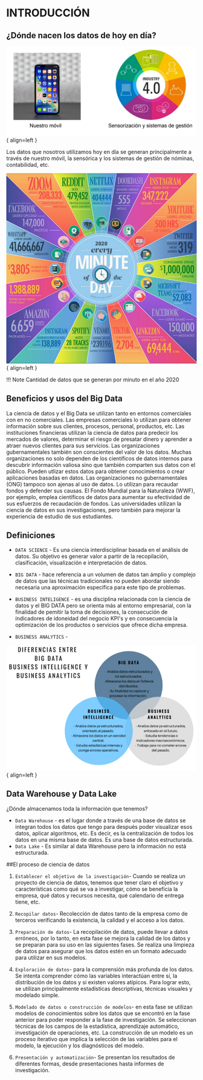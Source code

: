 # INTRODUCCIÓN 



## ¿Dónde nacen los datos de hoy en día?
![imagen](imagenes/datos.PNG){ align=left }

Los datos que nosotros utilizamos hoy en día se generan principalmente a través de nuestro móvil, la sensórica y los sistemas de gestión de nóminas, contabilidad, etc.

![imagen](imagenes/cadaminuto.PNG){ align=left }



!!! Note
    Cantidad de datos que se generan por minuto en el año 2020

## Beneficios y usos del Big Data
La ciencia de datos y el Big Data se utilizan tanto en entornos comerciales con en no comerciales.
Las empresas comerciales lo utilizan para obtener información sobre sus clientes, procesos, personal, productos, etc.
Las instituciones financieras utilizan la ciencia de datos para predecir los mercados de valores, determinar el riesgo de presatar dinero y aprender a atraer nuevos clientes para sus servicios. 
Las organizaciones gubernamentales también son conscientes del valor de los datos. Muchas organizaciones no solo dependen de los científicos de datos internos para descubrir información valiosa sino que también comparten sus datos con el público. Pueden utlizar estos datos para obtener conocimientos o crear aplicaciones basadas en datos.
Las organizaciones no gubernamentales (ONG) tampoco son ajenas al uso de datos. Lo utilizan para recaudar fondos y defender sus causas. El Fondo Mundial para la Naturaleza (WWF), por ejemplo, emplea científicos de datos para aumentar su efectividad de sus esfuerzos de recaudación de fondos. 
Las universidades utilizan la ciencia de datos en sus investigaciones, pero también para mejorar la experiencia de estudio de sus estudiantes.


## Definiciones

* `DATA SCIENCE` - Es una ciencia interdisciplinar basada en el análisis de datos. Su objetivo es generar valor a partir de la recopilación, clasificación, visualización e interpretación de datos.
* `BIG DATA` - hace referencia a un volumen de datos tan ámplio y complejo de datos que las técnicas tradicionales no pueden abordar siendo necesaria una aproximación específica para este tipo de problemas.
* `BUSINESS INTELIGENCE` - es una disciplina relacionada con la ciencia de datos y el BIG DATA pero se orienta más al entorno empresarial, con la finalidad de pemitir la toma de decisiones, la consecución de índicadores de idoneidad del negocio KPI's y en consecuencia la optimización de los productos o servicios que ofrece dicha empresa.

* `BUSINESS ANALYTICS` - 



![imagen](imagenes/BDBIBA.PNG){ align=left }


## Data Warehouse y Data Lake

¿Dónde almacenamos toda la información que tenemos?

* `Data Warehouse` - es el lugar donde a través de una base de datos se integran todos los datos que tengo para después poder visualizar esos datos, aplicar algoritmos, etc. Es decir, es la centralización de todos los datos en una misma base de datos. Es una base de datos estructurada.
* `Data Lake` - Es similar al data Warehouse pero la información no está estructurada.

##El proceso de ciencia de datos

1. `Establecer el objetivo de la investigación`- Cuando se realiza un proyecto de ciencia de datos, tenemos que tener claro el objetivo y características como qué se va a investigar, cómo se beneficia la empresa, qué datos y recursos necesita, qué calendario de entrega tiene, etc.
2. `Recopilar datos`- Recolección de datos tanto de la empresa como de terceros verificando la existencia, la calidad y el acceso a los datos.

3. `Preparación de datos`- La recopilación de datos, puede llevar a datos erróneos, por lo tanto, en esta fase se mejora la calidad de los datos y se preparan para su uso en las siguientes fases. Se realiza una limpieza de datos para asegurar que los datos estén en un formato adecuado para utilizar en sus modelos.
4. `Exploración de datos`- para la comprensión más profunda de los datos. Se intenta comprender cómo las variables interactúan entre sí, la distribución de los datos y si existen valores atípicos. Para lograr esto, se utilizan principalmente estadísticas descriptivas, técnicas visuales y modelado simple.
5. `Modelado de datos o construcción de modelos`- en esta fase se utilizan modelos de conocimientos sobre los datos que se encontró en la fase anterior para poder responder a la fase de investigación. Se seleccionan técnicas de los campos de la estadística, aprendizaje automático, investigación de operaciones, etc. La construcción de un modelo es un proceso iterativo que implica la selección de las variables para el modelo, la ejecución y los diagnósticos del modelo.

6. `Presentación y automatización`- Se presentan los resultados de diferentes formas, desde presentaciones hasta informes de investigación.